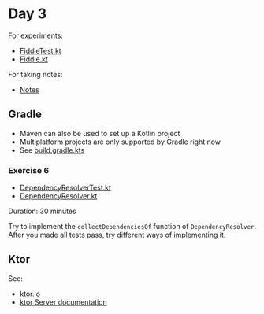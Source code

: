# Day 3

For experiments:
 * [FiddleTest.kt](../src/test/code/guru/drako/trainings/kotlin/day3/FiddleTest.kt)
 * [Fiddle.kt](../src/main/code/guru/drako/trainings/kotlin/day3/Fiddle.kt)
 
For taking notes:
 * [Notes](./day3-notes.md)

## Gradle

 * Maven can also be used to set up a Kotlin project
 * Multiplatform projects are only supported by Gradle right now
 * See [build.gradle.kts](../build.gradle.kts)

### Exercise 6

 * [DependencyResolverTest.kt](../src/test/code/guru/drako/trainings/kotlin/day3/mavenlite/DependencyResolverTest.kt)
 * [DependencyResolver.kt](../src/main/code/guru/drako/trainings/kotlin/day3/mavenlite/DependencyResolver.kt)

Duration: 30 minutes

Try to implement the `collectDependenciesOf` function of `DependencyResolver`.
After you made all tests pass, try different ways of implementing it.

## Ktor

See:
 * [ktor.io](https://ktor.io)
 * [ktor Server documentation](https://ktor.io/docs/intro.html)
